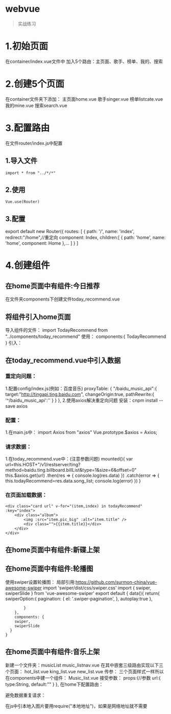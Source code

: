 # webvue

> 实战练习

# 1.初始页面
在container/index.vue文件中
加入5个路由：主页面、歌手、榜单、我的、搜索
<router-link to="">
# 2.创建5个页面
在container文件夹下添加：
主页面home.vue
歌手singer.vue
榜单listcate.vue
我的mine.vue
搜索search.vue
# 3.配置路由
在文件router/index.js中配置
## 1.导入文件
	import * from "../*/*"
## 2.使用
	Vue.use(Router)
## 3.配置
export default new Router({
	routes: [
    {
      path: '/',
      name: 'index',
      redirect:"/home",//重定向
      component: Index,
      children:[
      {
	      path: 'home',
	      name: 'home',
	      component: Home
	  },...
	  ]
	}
  ]
  
# 4.创建组件
## 在home页面中有组件:今日推荐
在文件夹components下创建文件today_recommend.vue

## 将组件引入home页面
导入组件的文件：
	import TodayRecommend from "../components/today_recommend"
使用：
	components:{
			TodayRecommend
		}
引入：
	<TodayRecommend />
## 在today_recommend.vue中引入数据
### 重定向问题：
1.配置config/index.js(例如：百度音乐)
	proxyTable: {
    	"/baidu_music_api":{
    		target:"http://tingapi.ting.baidu.com",
    		changeOrigin:true,
    		pathRewrite:{
    			'^/baidu_music_api':''
    		}
    	}
    },
2.使用axios解决重定向问题
	安装：cnpm install --save axios
### 配置：
1.在main.js中：
	import Axios from "axios"
	Vue.prototype.$axios = Axios;
### 请求数据：
1.在today_recommend.vue中：(注意参数问题)
	mounted(){
			var url=this.HOST+"/v1/restserver/ting?method=baidu.ting.billboard.billList&type=1&size=6&offset=0"
			this.$axios.get(url)
			.then(res => {
				console.log(res.data)
			})
			.catch(error => {
				this.todayRecommend=res.data.song_list;
				console.log(error)
			})
		}
### 在页面加载数据：
	<div class="card url" v-for="(item,index) in todayRecommend" :key="index">
		<div class="album">
			<img :src="item.pic_big" :alt="item.title" />
			<div class="">{{item.title}}</div>
		</div>
	</div>
## 在home页面中有组件:新碟上架

## 在home页面中有组件:轮播图
使用swiper设置轮播图：
局部引用:https://github.com/surmon-china/vue-awesome-swiper
	import 'swiper/dist/css/swiper.css'
	import { swiper, swiperSlide } from 'vue-awesome-swiper'
	export default {
		data(){
			return{
				swiperOption:{
					pagination: {
					    el: '.swiper-pagination',
					},
					autoplay:true
				},
				
			}
		},
		components: {
	    swiper,
	    swiperSlide
	  }
	}
## 在home页面中有组件:音乐上架
新建一个文件夹：musicList
music_listnav.vue
在其中嵌套三级路由实现以下三个页面：
hot_list.vue
king_list.vue
new_list.vue
传参：
	<MusicList :url="url" />
三个页面样式一样所以在components中建一个组件：
Music_list.vue
接受参数：
	props:{//参数
		url:{
			type:String,
			default:""
		}
	},
在home下配置路由：
	
避免数据重复请求：
	<keep-alive>
		<router-view />
	</keep-alive>



在js中引本地入图片要用require("本地地址")，如果是网络地址就不需要


